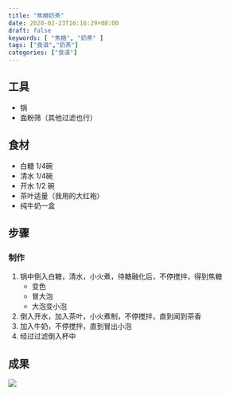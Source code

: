 ```yaml
---
title: "焦糖奶茶"
date: 2020-02-23T16:16:29+08:00
draft: false
keywords: [ "焦糖", "奶茶" ]
tags: ["食谱","奶茶"]
categories: ["食谱"]
---
```


## 工具

- 锅
- 面粉筛（其他过滤也行）

## 食材

- 白糖 1/4碗
- 清水 1/4碗
- 开水 1/2 碗
- 茶叶适量（我用的大红袍）
- 纯牛奶一盒

## 步骤

### 制作

1. 锅中倒入白糖，清水，小火煮，待糖融化后，不停搅拌，得到焦糖
   - 变色
   - 冒大泡
   - 大泡变小泡
2. 倒入开水，加入茶叶，小火煮制，不停搅拌，直到闻到茶香
3. 加入牛奶，不停搅拌，直到冒出小泡
4. 经过过滤倒入杯中
   

## 成果

![](https://cdn.jsdelivr.net/gh/gknoone/pic-cloud/img/20200223162505.png)
